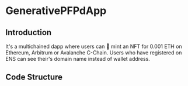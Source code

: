 # Generative PFP dApp

## Introduction

It's a multichained dapp where users can 🥫 mint an NFT for 0.001 ETH on Ethereum, Arbitrum or Avalanche C-Chain. Users who have registered on ENS can see their's domain name instead of wallet address. 
 
## Code Structure

